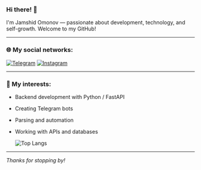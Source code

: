 ### Hi there! 👋

I'm Jamshid Omonov — passionate about development, technology, and self-growth. Welcome to my GitHub!

---

### 🌐 My social networks:

[![Telegram](https://img.shields.io/badge/Telegram-2CA5E0?style=for-the-badge&logo=telegram&logoColor=white)](https://t.me/jama_omonov)
[![Instagram](https://img.shields.io/badge/Instagram-E4405F?style=for-the-badge&logo=instagram&logoColor=white)](https://www.instagram.com/jama.omonov?igsh=MWJ1Y290azd3aGh5bg%3D%3D&utm_source=qr)

---

### 🚀 My interests:
- Backend development with Python / FastAPI
- Creating Telegram bots
- Parsing and automation
- Working with APIs and databases

  ![Top Langs](https://github-readme-stats.vercel.app/api/top-langs/?username=jamaomonov&layout=compact&theme=dark) 

---

_Thanks for stopping by!_


